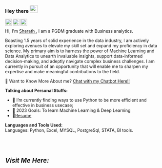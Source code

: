 ### Hey there <img src="https://media.giphy.com/media/hvRJCLFzcasrR4ia7z/giphy.gif" width="25px"><p align="center">
<a href="https://www.sharaths.net/">
  <img align="left" alt="Sharath's Profile" width="22px" src="https://cdn.jsdelivr.net/npm/simple-icons@v3/icons/discord.svg" />
</a>
<a href="https://www.linkedin.com/in/sharath-p-b39317201/">
  <img align="left" alt="Sharath's LinkdeIN Profile" width="22px" src="https://cdn.jsdelivr.net/npm/simple-icons@v3/icons/linkedin.svg" />
</a>
<a href="mailto:sharu8080@gmail.com">
  <img align="left" alt="Sharath's Mail" width="22px" src="https://cdn.jsdelivr.net/npm/simple-icons@v3/icons/gmail.svg" />
</a>

<br />

Hi, I'm [Sharath ](https://www.sharaths.net/), I am a PGDM graduate with Business analytics.

Boasting 1.5 years of solid experience in the data industry, I am actively exploring avenues to elevate my skill set and expand my proficiency in data science. My primary aim is to harness the power of Machine Learning and Data Analytics to unearth invaluable insights, support data-informed decision-making, and adeptly navigate complex business challenges. I am currently in pursuit of an opportunity that will enable me to sharpen my expertise and make meaningful contributions to the field.
  
   🤖 Want to Know More About me? [Chat with my Chatbot Here!!](/)


**Talking about Personal Stuffs:**
- 🌱 I’m currently finding ways to use Python to be more efficient and effective in business usecase;
- 💬 2023 Goals: To learn Machine Learning & Deep Learning
- 📝[Resume](https://drive.google.com/file/d/1feAoNABa2cBpfduiM1m03-ZBstc0TvEQ/view)

**Languages and Tools Used:**  
 Languages: Python, Excel, MYSQL, PostgreSql, STATA, BI tools.

  
<br /><br />

<h2><i>Visit Me Here:</i></h2>
<br />
<a href="/">
<p align="center">
</a>
<br />
<a href="https://www.sharaths.net/">
</a>



</div>
